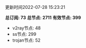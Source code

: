 更新时间2022-07-28 15:23:21

**总订阅: 73**
**总节点: 2711**
**有效节点: 399**
- v2ray节点: 48
- ss节点: 299
- trojan节点: 52
